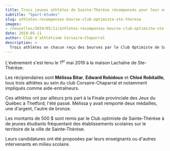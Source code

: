 ```yaml
---
title: Trois jeunes athlètes de Sainte-Thérèse récompensés pour leur excellence académique et leur implication sociale
subtitle: "Sport-études"
slug: athletes-recompenses-bourse-club-optimiste-ste-therese
images:
- /nouvelles/2019/05/11/athletes-recompenses-bourse-club-optimiste-ste-therese/couverture.jpg
date: 2019-05-11
author: Club d’athlétisme Corsaire-Chaparral
description: >
  Trois athlètes on chacun reçu des bourses par le Club Optimiste de Sainte-Thérèse pour la qualité de leur dossier académique, leur implication sociale et leur pratique sportive.
---
```


L'événement s'est tenu le 1<sup>er</sup> mai 2019 à la maison Lachaîne de Ste-Thérèse.

Les récipiendaires sont **Mélissa Bitar**, **Edward Robidoux** et **Chloé Robitaille**, tous trois athlètes au sein du club Corsaire-Chaparral et notamment impliqués comme aide-entraîneurs.

Ces athlètes ont par ailleurs pris part à la Finale provinciale des Jeux du Québec à Thetford, l'été passé. Mélissa y avait remporté deux médailles, une d'argent, l'autre de bronze.

Les montants de 500 $ sont remis par le Club optimiste de Sainte-Thérèse à de jeunes étudiants fréquentant des établissements scolaires sur le territoire de la ville de Sainte-Thérèse.

Leurs candidatures ont été proposées par leurs enseignants ou d'autres intervenants en milieu scolaire.